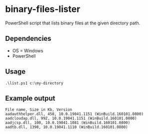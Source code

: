# binary-files-lister

PowerShell script that lists binary files at the given directory path.

## Dependencies

- OS = Windows
- PowerShell

## Usage

```
.\list.ps1 c:\my-directory
```

## Example output

```
File name, Size in Kb, Version
aadauthhelper.dll, 458, 10.0.19041.1151 (WinBuild.160101.0800)
aadcloudap.dll, 992, 10.0.19041.1151 (WinBuild.160101.0800)
aadjcsp.dll, 100, 10.0.19041.1081 (WinBuild.160101.0800)
aadtb.dll, 1398, 10.0.19041.1110 (WinBuild.160101.0800)
```
